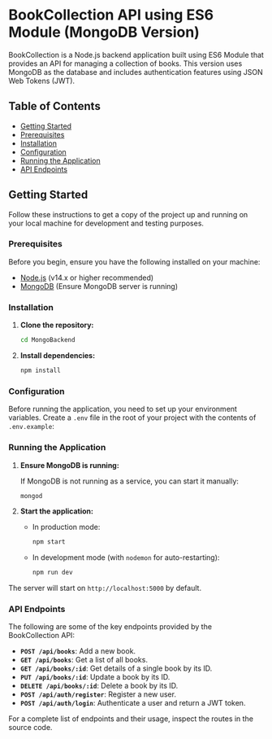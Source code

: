 # BookCollection API using ES6 Module (MongoDB Version)

BookCollection is a Node.js backend application built using ES6 Module that provides an API for managing a collection of books. This version uses MongoDB as the database and includes authentication features using JSON Web Tokens (JWT).

## Table of Contents

- [Getting Started](#getting-started)
- [Prerequisites](#prerequisites)
- [Installation](#installation)
- [Configuration](#configuration)
- [Running the Application](#running-the-application)
- [API Endpoints](#api-endpoints)

## Getting Started

Follow these instructions to get a copy of the project up and running on your local machine for development and testing purposes.

### Prerequisites

Before you begin, ensure you have the following installed on your machine:

- [Node.js](https://nodejs.org/) (v14.x or higher recommended)
- [MongoDB](https://www.mongodb.com/) (Ensure MongoDB server is running)

### Installation

1. **Clone the repository:**

    ```bash
    cd MongoBackend
    ```

2. **Install dependencies:**

    ```bash
    npm install
    ```

### Configuration

Before running the application, you need to set up your environment variables. Create a `.env` file in the root of your project with the contents of `.env.example`:


### Running the Application

1. **Ensure MongoDB is running:**

    If MongoDB is not running as a service, you can start it manually:

    ```bash
    mongod
    ```

2. **Start the application:**

    - In production mode:

        ```bash
        npm start
        ```

    - In development mode (with `nodemon` for auto-restarting):

        ```bash
        npm run dev
        ```

The server will start on `http://localhost:5000` by default.

### API Endpoints

The following are some of the key endpoints provided by the BookCollection API:

- **`POST /api/books`**: Add a new book.
- **`GET /api/books`**: Get a list of all books.
- **`GET /api/books/:id`**: Get details of a single book by its ID.
- **`PUT /api/books/:id`**: Update a book by its ID.
- **`DELETE /api/books/:id`**: Delete a book by its ID.
- **`POST /api/auth/register`**: Register a new user.
- **`POST /api/auth/login`**: Authenticate a user and return a JWT token.

For a complete list of endpoints and their usage, inspect the routes in the source code.
